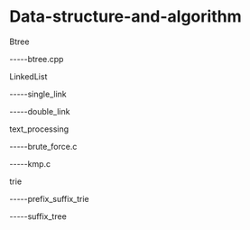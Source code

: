 # Data-structure-and-algorithm

Btree

-----btree.cpp

LinkedList

-----single_link

-----double_link

text_processing

-----brute_force.c

-----kmp.c
   
trie

-----prefix_suffix_trie

-----suffix_tree





